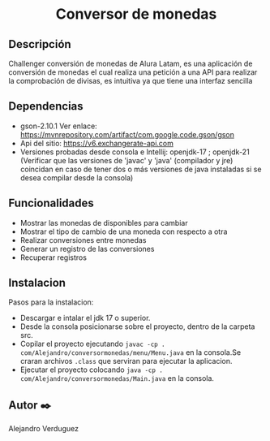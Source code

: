 <h1 align="center">Conversor de monedas</h1>

## Descripción
Challenger conversión de monedas de Alura Latam, es una aplicación de conversión de monedas el cual realiza una petición a una API para realizar la comprobación de divisas, es intuitiva ya que tiene una interfaz sencilla

## Dependencias
* gson-2.10.1 Ver enlace: https://mvnrepository.com/artifact/com.google.code.gson/gson
* Api del sitio: https://v6.exchangerate-api.com
* Versiones probadas desde consola e Intellij: openjdk-17 ; openjdk-21 (Verificar que las versiones de 'javac' y 'java' (compilador y jre) coincidan en caso de tener dos o más versiones de java instaladas si se desea compilar desde la consola)

## Funcionalidades
* Mostrar las monedas de disponibles para cambiar
* Mostrar el tipo de cambio de una moneda con respecto a otra
* Realizar conversiones entre monedas
* Generar un registro de las conversiones
* Recuperar registros

## Instalacion
Pasos para la instalacion:
* Descargar e intalar el jdk 17 o superior.
* Desde la consola posicionarse sobre el proyecto, dentro de la carpeta src.
* Copilar el proyecto ejecutando `javac -cp . com/Alejandro/conversormonedas/menu/Menu.java` en la consola.Se craran archivos `.class` que serviran para ejecutar la aplicacion.
* Ejecutar el proyecto colocando `java -cp . com/Alejandro/conversormonedas/Main.java` en la consola.

## Autor ✒️
Alejandro Verduguez

